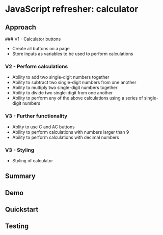 
# JavaScript refresher: calculator

## Approach

### V1 - Calculator buttons

- Create all buttons on a page
- Store inputs as variables to be used to perform calculations

### V2 - Perform calculations

- Ability to add two single-digit numbers together
- Ability to subtract two single-digit numbers from one another 
- Ability to multiply two single-digit numbers together
- Ability to divide two single-digit from one another
- Ability to perform any of the above calculations using a series of single-digit numbers

### V3 - Further functionality
- Ablity to use C and AC buttons
- Ability to perform calculations with numbers larger than 9
- Ability to perform calculations with decimal numbers

### V3 - Styling
- Styling of calculator

## Summary

## Demo

## Quickstart

## Testing